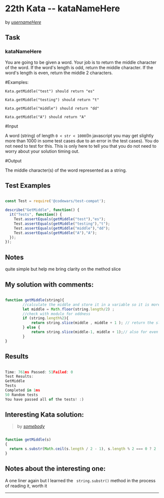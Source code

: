 # 22th Kata -- kataNameHere

by *[usernameHere](https://www.codewars.com/users/username)*


## Task

### kataNameHere

You are going to be given a word. Your job is to return the middle character of the word. If the word's length is odd, return the middle character. If the word's length is even, return the middle 2 characters.

#Examples:
```
Kata.getMiddle("test") should return "es"

Kata.getMiddle("testing") should return "t"

Kata.getMiddle("middle") should return "dd"

Kata.getMiddle("A") should return "A"
```
#Input

A word (string) of length ``` 0 < str < 1000 ```(In javascript you may get slightly more than 1000 in some test cases due to an error in the test cases). You do not need to test for this. This is only here to tell you that you do not need to worry about your solution timing out.

#Output

The middle character(s) of the word represented as a string.


## Test Examples

```js

const Test = require('@codewars/test-compat');

describe("GetMiddle", function() {
  it("Tests", function() {
    Test.assertEquals(getMiddle("test"),"es");
    Test.assertEquals(getMiddle("testing"),"t");
    Test.assertEquals(getMiddle("middle"),"dd");
    Test.assertEquals(getMiddle("A"),"A");
  });
});

```


## Notes

quite simple but help me bring clarity on the method slice
## My solution with comments:

```js

function getMiddle(string){
        //calculate the middle and store it in a variable so it is more clear when manipulating
        let middle = Math.floor(string.length/2) ;
        //check with modulo for oddness
        if (string.length%2){
            return string.slice(middle , middle + 1 ); // return the slice using middle
        } else {
            return string.slice(middle-1, middle + 1);// also for even return the slice using middle
        }
}
```


## Results

```js

Time: 761ms Passed: 51Failed: 0
Test Results:
GetMiddle
Tests
Completed in 1ms
50 Random tests
You have passed all of the tests! :)

```

## Interesting Kata solution:
> by *[somebody](https://example.com)*

```js

function getMiddle(s)
{
  return s.substr(Math.ceil(s.length / 2 - 1), s.length % 2 === 0 ? 2 : 1);
}
```

## Notes about the interesting one:

A one liner again but I learned the ``` string.substr()``` method in the process of reading it, worth it


---